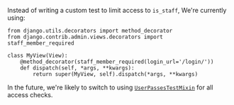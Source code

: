 Instead of writing a custom test to limit access to `is_staff`, We're currently using:

```
from django.utils.decorators import method_decorator
from django.contrib.admin.views.decorators import staff_member_required

class MyView(View):
    @method_decorator(staff_member_required(login_url='/login/'))
    def dispatch(self, *args, **kwargs):
        return super(MyView, self).dispatch(*args, **kwargs)

```

In the future, we're likely to switch to using [`UserPassesTestMixin`](https://docs.djangoproject.com/en/2.0/topics/auth/default/#django.contrib.auth.mixins.UserPassesTestMixin) for all access checks.
